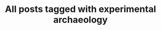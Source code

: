 ---
layout: tag
title: "All posts tagged with experimental archaeology"
permalink: /weblog/tags/experimental-archaeology/
taxonomy: experimental archaeology
---